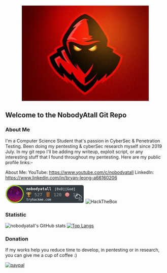 <p align="center">
  <img src="redteam2.jpg">
</p>

## Welcome to the NobodyAtall Git Repo

### About Me
I'm a Computer Science Student that's passion in CyberSec & Penetration Testing. Been doing my pentesting & cyberSec research myself since 2019 July. In my git repo I'll be adding my writeup, exploit script, or any interesting stuff that I found throughout my pentesting. Here are my public profile links:-

About Me:
YouTube: https://www.youtube.com/c/nobodyatall
LinkedIn: https://www.linkedin.com/in/bryan-leong-a66160206

![alt text](thm.png)
<img src="https://www.hackthebox.eu/badge/image/206191" alt="HackTheBox">

### Statistic
![nobodyatall's GitHub stats](https://github-readme-stats.vercel.app/api?username=nobodyatall648&show_icons=true&theme=radical)
[![Top Langs](https://github-readme-stats.vercel.app/api/top-langs/?username=nobodyatall648&hide=html&theme=tokyonight&layout=compact)](https://github.com/anuraghazra/github-readme-stats)

### Donation
If my works help you reduce time to develop, in pentesting or in research, you can give me a cup of coffee :) 

[![paypal](https://www.paypalobjects.com/en_US/i/btn/btn_donateCC_LG.gif)](https://paypal.me/BryanL648?locale.x=en_US)
